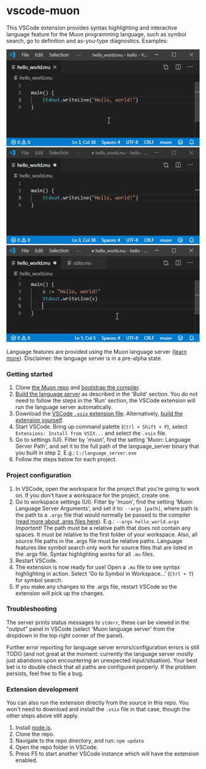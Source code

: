 # vscode-muon

This VSCode extension provides syntax highlighting and interactive language feature for the Muon programming language, such as symbol search, go to definition and as-you-type diagnostics. Examples:

![alt text](https://github.com/nickmqb/vscode-muon/blob/master/symbol-search.gif "Symbol search")
![alt text](https://github.com/nickmqb/vscode-muon/blob/master/go-to-definition.gif "Go to definition")
![alt text](https://github.com/nickmqb/vscode-muon/blob/master/error-feedback.gif "Error feedback")

Language features are provided using the Muon language server ([learn more](https://github.com/nickmqb/muon/blob/master/language_server/README.md)). Disclaimer: the language server is in a pre-alpha state.

### Getting started

1. Clone [the Muon repo](https://github.com/nickmqb/muon) and [bootstrap the compiler](https://github.com/nickmqb/muon/blob/master/docs/getting_started.md).
2. [Build the language server](https://github.com/nickmqb/muon/blob/master/language_server/README.md#Build) as described in the 'Build' section. You do not need to follow the steps in the 'Run' section, the VSCode extension will run the language server automatically.
3. Download the [VSCode `.vsix` extension file](https://github.com/nickmqb/vscode-muon/releases/download/v0.1.0/vscode-muon-0.1.0.vsix). Alternatively, [build the extension yourself](#extension-development).
4. Start VSCode. Bring up command palette (`Ctrl + Shift + P`), select `Extensions: Install from VSIX...` and select the `.vsix` file.
5. Go to settings (UI). Filter by 'muon', find the setting 'Muon: Language Server Path', and set it to the full path of the language_server binary that you built in step 2. E.g.: `C:/language_server.exe`
6. Follow the steps below for each project.

### Project configuration

1. In VSCode, open the workspace for the project that you're going to work on. If you don't have a workspace for the project, create one.
2. Go to workspace settings (UI). Filter by 'muon', find the setting 'Muon: Language Server Arguments', and set it to: `--args [path]`, where path is the path to a `.args` file that would normally be passed to the compiler ([read more about .args files here](https://github.com/nickmqb/muon/blob/master/docs/getting_started.md#args-files)). E.g.: `--args hello_world.args`
	*Important!* The path must be a relative path that does not contain any spaces. It must be relative to the first folder of your workspace. Also, all source file paths in the .args file must be relative paths. Language features like symbol search only work for source files that are listed in the .args file. Syntax highlighting works for all `.mu` files.
3. Restart VSCode.
4. The extension is now ready for use! Open a `.mu` file to see syntax highlighting in action. Select 'Go to Symbol in Workspace...' (`Ctrl + T`) for symbol search.
5. If you make any changes to the .args file, restart VSCode so the extension will pick up the changes.

### Troubleshooting

The server prints status messages to `stderr`, these can be viewed in the "output" panel in VSCode (select 'Muon language server' from the dropdown in the top right corner of the panel).

Further error reporting for language server errors/configuration errors is still TODO (and not great at the moment: currently the language server mostly just abandons upon encountering an unexpected input/situation). Your best bet is to double check that all paths are configured properly. If the problem persists, feel free to file a bug.

### Extension development

You can also run the extension directly from the source in this repo. You won't need to download and install the `.vsix` file in that case, though the other steps above still apply.

1. Install [node.js](https://nodejs.org/).
2. Clone the repo.
3. Navigate to the repo directory, and run: `npm update`
4. Open the repo folder in VSCode.
5. Press F5 to start another VSCode instance which will have the extension enabled.